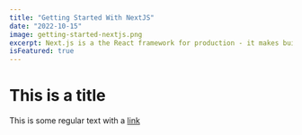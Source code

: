 ```yaml
---
title: "Getting Started With NextJS"
date: "2022-10-15"
image: getting-started-nextjs.png
excerpt: Next.js is a the React framework for production - it makes building fullstack React apps and sites a breeze and ships with built-in SSR.
isFeatured: true
---
```


# This is a title

This is some regular text with a [link](https://google.com)